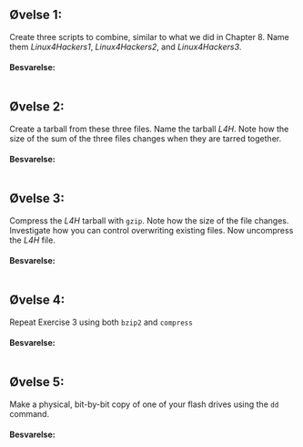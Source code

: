 ## Øvelse 1:
Create three scripts to combine, similar to what we did in Chapter 8.
Name them *Linux4Hackers1*, *Linux4Hackers2*, and *Linux4Hackers3*.

#### Besvarelse:
   
```shell

```

## Øvelse 2:
Create a tarball from these three files. Name the tarball *L4H*. Note how the
size of the sum of the three files changes when they are tarred together.

#### Besvarelse:
   
```shell

```


## Øvelse 3:
Compress the *L4H* tarball with ```gzip```. Note how the size of the file changes.
Investigate how you can control overwriting existing files. Now uncompress
the *L4H* file.

#### Besvarelse:
   
```shell

```

## Øvelse 4:
Repeat Exercise 3 using both ```bzip2``` and ```compress```

#### Besvarelse:
   
```shell

```


## Øvelse 5:
Make a physical, bit-by-bit copy of one of your flash drives using the ```dd```
command.

#### Besvarelse:
   
```shell

```
